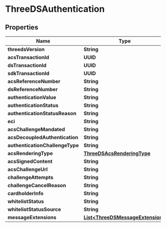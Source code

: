 

# ThreeDSAuthentication


## Properties

| Name | Type | Description | Notes |
|------------ | ------------- | ------------- | -------------|
|**threedsVersion** | **String** |  |  [optional] |
|**acsTransactionId** | **UUID** |  |  [optional] |
|**dsTransactionId** | **UUID** |  |  [optional] |
|**sdkTransactionId** | **UUID** |  |  [optional] |
|**acsReferenceNumber** | **String** |  |  [optional] |
|**dsReferenceNumber** | **String** |  |  [optional] |
|**authenticationValue** | **String** |  |  [optional] |
|**authenticationStatus** | **String** |  |  [optional] |
|**authenticationStatusReason** | **String** |  |  [optional] |
|**eci** | **String** |  |  [optional] |
|**acsChallengeMandated** | **String** |  |  [optional] |
|**acsDecoupledAuthentication** | **String** |  |  [optional] |
|**authenticationChallengeType** | **String** |  |  [optional] |
|**acsRenderingType** | [**ThreeDSAcsRenderingType**](ThreeDSAcsRenderingType.md) |  |  [optional] |
|**acsSignedContent** | **String** |  |  [optional] |
|**acsChallengeUrl** | **String** |  |  [optional] |
|**challengeAttempts** | **String** |  |  [optional] |
|**challengeCancelReason** | **String** |  |  [optional] |
|**cardholderInfo** | **String** |  |  [optional] |
|**whitelistStatus** | **String** |  |  [optional] |
|**whitelistStatusSource** | **String** |  |  [optional] |
|**messageExtensions** | [**List&lt;ThreeDSMessageExtension&gt;**](ThreeDSMessageExtension.md) |  |  [optional] |




